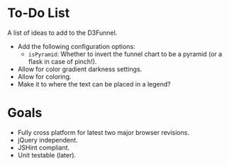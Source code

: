 # To-Do List

A list of ideas to add to the D3Funnel.

* Add the following configuration options:
	* `isPyramid`: Whether to invert the funnel chart to be a pyramid (or a flask in case of pinch!).
* Allow for color gradient darkness settings.
* Allow for coloring.
* Make it to where the text can be placed in a legend?

# Goals

* Fully cross platform for latest two major browser revisions.
* jQuery independent.
* JSHint compliant.
* Unit testable (later).
